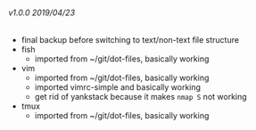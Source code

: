 ###### v1.0.0 2019/04/23
- final backup before switching to text/non-text file structure
- fish
    - imported from ~/git/dot-files, basically working
- vim
    - imported from ~/git/dot-files, basically working
    - imported vimrc-simple and basically working
    - get rid of yankstack because it makes `nmap S` not working
- tmux
    - imported from ~/git/dot-files, basically working

